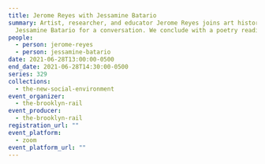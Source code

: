 ```yaml
---
title: Jerome Reyes with Jessamine Batario
summary: Artist, researcher, and educator Jerome Reyes joins art historian
  Jessamine Batario for a conversation. We conclude with a poetry reading.
people:
  - person: jerome-reyes
  - person: jessamine-batario
date: 2021-06-28T13:00:00-0500
end_date: 2021-06-28T14:30:00-0500
series: 329
collections:
  - the-new-social-environment
event_organizer:
  - the-brooklyn-rail
event_producer:
  - the-brooklyn-rail
registration_url: ""
event_platform:
  - zoom
event_platform_url: ""
---
```

